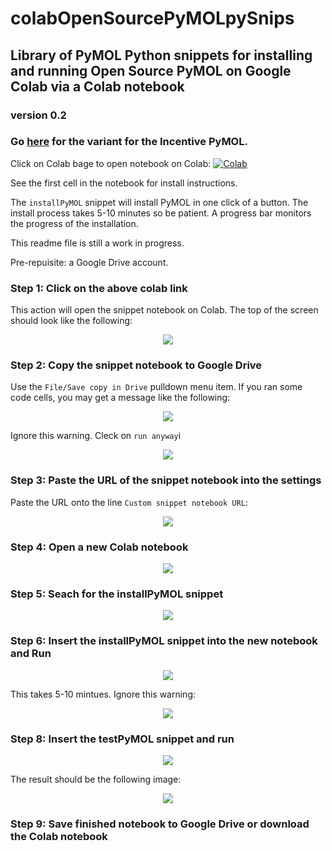 # colabOpenSourcePyMOLpySnips

## Library of PyMOL Python snippets for installing and running Open Source PyMOL on Google Colab via a Colab notebook

### version 0.2
### Go [here](https://github.com/MooersLab/colabpymolpysnips/edit/main/README.md) for the variant for the Incentive PyMOL.

Click on Colab bage to open notebook on Colab:
[![Colab](https://colab.research.google.com/assets/colab-badge.svg)](https://colab.research.google.com/github/Mooerslab/colabOpenSourcePyMOLpySnips/blob/main/colabOpenSourcePyMOLpySnips02.ipynb)

See the first cell in the notebook for install instructions.

The `installPyMOL` snippet will install PyMOL in one click of a button.
The install process takes 5-10 minutes so be patient.
A progress bar monitors the progress of the installation. 

This readme file is still a work in progress.

Pre-repuisite: a Google Drive account.


### Step 1: Click on the above colab link
This action will open the snippet notebook on Colab.
The top of the screen should look like the following:

<p align="center"><img src="images/topOFSnippetNotebook.png"></p>


### Step 2: Copy the snippet notebook to Google Drive

Use the `File/Save copy in Drive` pulldown menu item. 
If you ran some code cells, you may get a message like the following:

<p align="center"><img src="images/saveSnippetNotebookToGoogleDrive.png"></p>

Ignore this warning. Cleck on `run anyway`i
<p align="center"><img src="images/ignoreWarningAboutAuthorship.png"></p>


### Step 3: Paste the URL of the snippet notebook into the settings

Paste the URL onto the line `Custom snippet notebook URL`:

<p align="center"><img src="images/loadedNotebookSettings.png"></p>


### Step 4: Open a new Colab notebook

<p align="center"><img src="images/openNewNotebook.png"></p>


### Step 5: Seach for the installPyMOL snippet

<p align="center"><img src="images/searchInstallPyMOL.png"></p>


### Step 6: Insert the installPyMOL snippet into the new notebook and Run

<p align="center"><img src="images/installIncentivePyMOL.png"></p>


This takes 5-10 mintues. Ignore this warning:

<p align="center"><img src="images/ignoreThisError.png"></p>


### Step 8: Insert the testPyMOL snippet and run

<p align="center"><img src="images/testPyMOL.png"></p>

The result should be the following image:

<p align="center"><img src="images/testResult.png"></p>


### Step 9: Save finished notebook to Google Drive or download the Colab notebook




